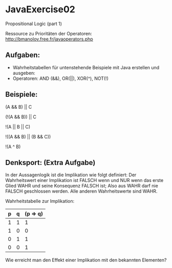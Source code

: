 # JavaExercise02
Propositional Logic (part 1)

Ressource zu Prioritäten der Operatoren: http://bmanolov.free.fr/javaoperators.php

Aufgaben:
---------
* Wahrheitstabellen für untenstehende Beispiele mit Java erstellen und ausgeben:
* Operatoren: AND (&&), OR(||), XOR(^), NOT(!)

Beispiele:
----------
(A && B) || C

(!(A && B)) || C

!(A \|\| B || C)

!((A && B) || (B && C))

!(A ^ B) 

Denksport: (Extra Aufgabe)
----------
In der Aussagenlogik ist die Implikation wie folgt definiert:
Der Wahrheitswert einer Implikation ist FALSCH wenn und NUR wenn das erste Glied WAHR und seine Konsequenz FALSCH ist;
Also aus WAHR darf nie FALSCH geschlossen werden.
Alle anderen Wahrheitswerte sind WAHR.

Wahrheitstabelle zur Implikation:

|p |	q |	(p ⇒ q)
|--|----|----------
|1 |	1 |  	 1
|1 |	0 |  	 0
|0 |	1 |  	 1
|0 |	0 |    1

Wie erreicht man den Effekt einer Implikation mit den bekannten Elementen?
